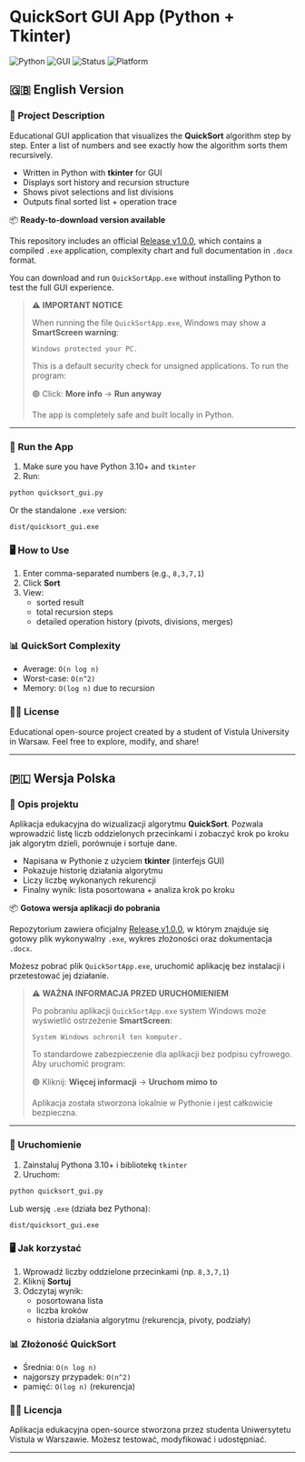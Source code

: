 # QuickSort GUI App (Python + Tkinter)

![Python](https://img.shields.io/badge/Python-3.10%2B-blue)
![GUI](https://img.shields.io/badge/GUI-tkinter-green)
![Status](https://img.shields.io/badge/Status-Edukacyjny-brightgreen)
![Platform](https://img.shields.io/badge/Platform-Windows-lightgrey)

## 🇬🇧 English Version

### 📌 Project Description
Educational GUI application that visualizes the **QuickSort** algorithm step by step. Enter a list of numbers and see exactly how the algorithm sorts them recursively.

- Written in Python with **tkinter** for GUI
- Displays sort history and recursion structure
- Shows pivot selections and list divisions
- Outputs final sorted list + operation trace

📦 **Ready-to-download version available**

This repository includes an official [Release v1.0.0](https://github.com/sebastian-c87/QuickSort-App/releases/tag/v1.0.0),
which contains a compiled `.exe` application, complexity chart and full documentation in `.docx` format.

You can download and run `QuickSortApp.exe` without installing Python to test the full GUI experience.


> ⚠️ **IMPORTANT NOTICE**
>
> When running the file `QuickSortApp.exe`, Windows may show a **SmartScreen warning**:
>
> `Windows protected your PC.`
>
> This is a default security check for unsigned applications. To run the program:
>
> 🟢 Click: **More info** → **Run anyway**
>
> The app is completely safe and built locally in Python.

---
### 🚀 Run the App
1. Make sure you have Python 3.10+ and `tkinter`
2. Run:
```bash
python quicksort_gui.py
```
Or the standalone `.exe` version:
```
dist/quicksort_gui.exe
```

### 🖥️ How to Use
1. Enter comma-separated numbers (e.g., `8,3,7,1`)
2. Click **Sort**
3. View:
   - sorted result
   - total recursion steps
   - detailed operation history (pivots, divisions, merges)

### 📊 QuickSort Complexity
- Average: `O(n log n)`
- Worst-case: `O(n^2)`
- Memory: `O(log n)` due to recursion

### 🧑‍🎓 License
Educational open-source project created by a student of Vistula University in Warsaw. Feel free to explore, modify, and share!

---

## 🇵🇱 Wersja Polska

### 📌 Opis projektu
Aplikacja edukacyjna do wizualizacji algorytmu **QuickSort**. Pozwala wprowadzić listę liczb oddzielonych przecinkami i zobaczyć krok po kroku jak algorytm dzieli, porównuje i sortuje dane.

- Napisana w Pythonie z użyciem **tkinter** (interfejs GUI)
- Pokazuje historię działania algorytmu
- Liczy liczbę wykonanych rekurencji
- Finalny wynik: lista posortowana + analiza krok po kroku

📦 **Gotowa wersja aplikacji do pobrania**

Repozytorium zawiera oficjalny [Release v1.0.0](https://github.com/sebastian-c87/QuickSort-App/releases/tag/v1.0.0), 
w którym znajduje się gotowy plik wykonywalny `.exe`, wykres złożoności oraz dokumentacja `.docx`.

Możesz pobrać plik `QuickSortApp.exe`, uruchomić aplikację bez instalacji i przetestować jej działanie.

> ⚠️ **WAŻNA INFORMACJA PRZED URUCHOMIENIEM**
>
> Po pobraniu aplikacji `QuickSortApp.exe` system Windows może wyświetlić ostrzeżenie **SmartScreen**:
>
> `System Windows ochronił ten komputer.`
>
> To standardowe zabezpieczenie dla aplikacji bez podpisu cyfrowego. Aby uruchomić program:
>
> 🟢 Kliknij: **Więcej informacji** → **Uruchom mimo to**
>
> Aplikacja została stworzona lokalnie w Pythonie i jest całkowicie bezpieczna.

---
### 🚀 Uruchomienie
1. Zainstaluj Pythona 3.10+ i bibliotekę `tkinter`
2. Uruchom:
```bash
python quicksort_gui.py
```
Lub wersję `.exe` (działa bez Pythona):
```
dist/quicksort_gui.exe
```

### 🖥️ Jak korzystać
1. Wprowadź liczby oddzielone przecinkami (np. `8,3,7,1`)
2. Kliknij **Sortuj**
3. Odczytaj wynik:
   - posortowana lista
   - liczba kroków
   - historia działania algorytmu (rekurencja, pivoty, podziały)

### 📊 Złożoność QuickSort
- Średnia: `O(n log n)`
- najgorszy przypadek: `O(n^2)`
- pamięć: `O(log n)` (rekurencja)

### 🧑‍🎓 Licencja
Aplikacja edukacyjna open-source stworzona przez studenta Uniwersytetu Vistula w Warszawie. Możesz testować, modyfikować i udostępniać.

---